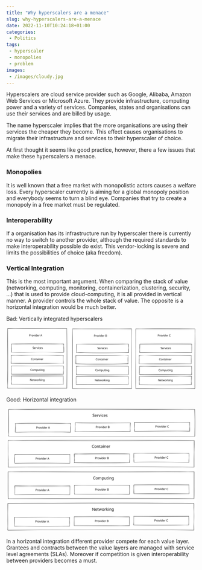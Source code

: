 ```yaml
---
title: "Why hyperscalers are a menace"
slug: why-hyperscalers-are-a-menace
date: 2022-11-10T10:24:18+01:00
categories:
 - Politics
tags:
 - hyperscaler
 - monopolies
 - problem
images:
 - /images/cloudy.jpg
---
```


Hyperscalers are cloud service provider such as Google, Alibaba, Amazon Web Services or Microsoft Azure. They provide infrastructure, computing power and a variety of services. Companies, states and organisations can use their services and are billed by usage.

The name hyperscaler implies that the more organisations are using their services the cheaper they become. This effect causes organisations to migrate their infrastructure and services to their hyperscaler of choice.

At first thought it seems like good practice, however, there a few issues that make these hyperscalers a menace.

<!--more-->

### Monopolies

It is well known that a free market with monopolistic actors causes a welfare loss. Every hyperscaler currently is aiming for a global monopoly position and everybody seems to turn a blind eye. Companies that try to create a monopoly in a free market must be regulated. 

### Interoperability

If a organisation has its infrastructure run by hyperscaler there is currently no way to switch to another provider, although the required standards to make interoperability possible do exist. This vendor-locking is severe and limits the possibilities of choice (aka freedom).

### Vertical Integration

This is the most important argument. When comparing the stack of value (networking, computing, monitoring, containerization, clustering, security, ...) that is used to provide cloud-computing, it is all provided in vertical manner. A provider controls the whole stack of value. The opposite is a horizontal integration would be much better.

Bad: Vertically integrated hyperscalers

![](../../../static/images/vertical-integration.excalidraw.svg)

Good: Horizontal integration

![](../../../static/images/horizontal-integration.excalidraw.svg)

In a horizontal integration different provider compete for each value layer. Grantees and contracts between the value layers are managed with service level agreements (SLAs). Moreover if competition is given interoperability between providers becomes a must.